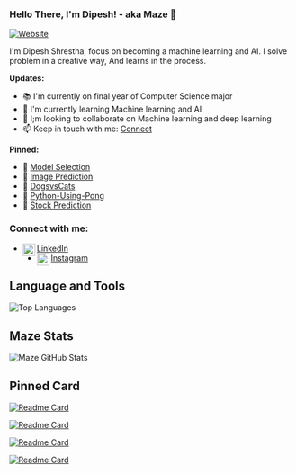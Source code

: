 ### Hello There, I'm Dipesh! - aka Maze 👋

[![Website](https://img.shields.io/website?label=Portfolio&style=for-the-badge&url=https://dipesh-shrestha.netlify.app/)](https://dipesh-shrestha.netlify.app/)

I'm Dipesh Shrestha, focus on becoming a machine learning and AI. I solve problem in a creative way, And learns in the process.

**Updates:**
- 📚 I'm currently on final year of Computer Science major
- 📖 I'm currently learning Machine learning and AI
- 👫 I;m looking to collaborate on Machine learning and deep learning
- 📫 Keep in touch with me: [Connect](https://www.linkedin.com/in/dipesh-shrestha-4ab2b71b0/)

**Pinned:**
- 📌 [Model Selection](https://github.com/callmemaze/ModelSelection)
- 📌 [Image Prediction](https://github.com/callmemaze/ImagePrediciton_pretrainedModel)
- 📌 [DogsvsCats](https://github.com/callmemaze/DogvsCatClassification)
- 📌 [Python-Using-Pong](https://github.com/callmemaze/Pong-Using-Python)
- 📌 [Stock Prediction](https://github.com/callmemaze/Stock_Price_Prediction)


### Connect with me:
- [LinkedIn](https://www.linkedin.com/in/dipesh-shrestha-4ab2b71b0/) <img align="left" alt="codeSTACKr | LinkedIn" width="22px" src="https://cdn.jsdelivr.net/npm/simple-icons@v3/icons/linkedin.svg" />
- [Instagram](https://www.instagram.com/_iamdibest/) <img align="left" alt="codeSTACKr | Instagram" width="22px" src="https://cdn.jsdelivr.net/npm/simple-icons@v3/icons/instagram.svg" />

## **Language and Tools**

![Top Languages](https://github-readme-stats.vercel.app/api/top-langs/?username=callmemaze&theme=synthwave)

## **Maze Stats**

![Maze GitHub Stats](https://github-readme-stats.vercel.app/api?username=callmemaze&hide=issues,contribs?username=Maze-lol&count_private=true?username=Maze-lol&show_icons=true&theme=synthwave)

## **Pinned Card** 

[![Readme Card](https://github-readme-stats.vercel.app/api/pin/?username=Maze-lol&repo=ModelSelection&show_owner=true&theme=radical)](https://github.com/callmemaze/ModelSelection)

[![Readme Card](https://github-readme-stats.vercel.app/api/pin/?username=Maze-lol&repo=Stock_Price_Prediction&show_owner=true&theme=radical)](https://github.com/callmemaze/Stock_Price_Prediction)

[![Readme Card](https://github-readme-stats.vercel.app/api/pin/?username=Maze-lol&repo=Facebook_Clone&show_owner=true&theme=radical)](https://github.com/callmemaze/Facebook_Clone)

[![Readme Card](https://github-readme-stats.vercel.app/api/pin/?username=Maze-lol&repo=memories&show_owner=true&theme=radical)](https://github.com/callmemaze/memories)







